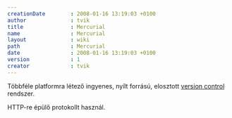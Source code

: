 ```yaml
---
creationDate        : 2008-01-16 13:19:03 +0100 
author              : tvik 
title               : Mercurial 
name                : Mercurial 
layout              : wiki 
path                : Mercurial 
date                : 2008-01-16 13:19:03 +0100 
version             : 1 
creator             : tvik 
---
```

Többféle platformra létező ingyenes, nyílt forrású, elosztott [version control](version%20control.html) rendszer.

HTTP-re épülő protokollt használ.
